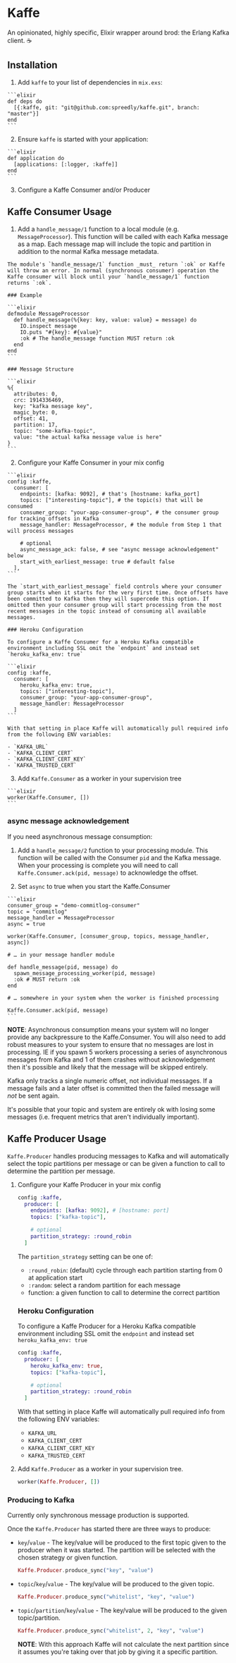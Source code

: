 # Kaffe

An opinionated, highly specific, Elixir wrapper around brod: the Erlang Kafka client. :coffee:

## Installation

  1. Add `kaffe` to your list of dependencies in `mix.exs`:

    ```elixir
    def deps do
      [{:kaffe, git: "git@github.com:spreedly/kaffe.git", branch: "master"}]
    end
    ```

  2. Ensure `kaffe` is started with your application:

    ```elixir
    def application do
      [applications: [:logger, :kaffe]]
    end
    ```

  3. Configure a Kaffe Consumer and/or Producer

## Kaffe Consumer Usage

  1. Add a `handle_message/1` function to a local module (e.g. `MessageProcessor`). This function will be called with each Kafka message as a map. Each message map will include the topic and partition in addition to the normal Kafka message metadata.

    The module's `handle_message/1` function _must_ return `:ok` or Kaffe will throw an error. In normal (synchronous consumer) operation the Kaffe consumer will block until your `handle_message/1` function returns `:ok`.

    ### Example

    ```elixir
    defmodule MessageProcessor
      def handle_message(%{key: key, value: value} = message) do
        IO.inspect message
        IO.puts "#{key}: #{value}"
        :ok # The handle_message function MUST return :ok
      end
    end
    ```

    ### Message Structure

    ```elixir
    %{
      attributes: 0,
      crc: 1914336469,
      key: "kafka message key",
      magic_byte: 0,
      offset: 41,
      partition: 17,
      topic: "some-kafka-topic",
      value: "the actual kafka message value is here"
    }
    ```

  2. Configure your Kaffe Consumer in your mix config

    ```elixir
    config :kaffe,
      consumer: [
        endpoints: [kafka: 9092], # that's [hostname: kafka_port]
        topics: ["interesting-topic"], # the topic(s) that will be consumed
        consumer_group: "your-app-consumer-group", # the consumer group for tracking offsets in Kafka
        message_handler: MessageProcessor, # the module from Step 1 that will process messages

        # optional
        async_message_ack: false, # see "async message acknowledgement" below
        start_with_earliest_message: true # default false
      ],
    ```

    The `start_with_earliest_message` field controls where your consumer group starts when it starts for the very first time. Once offsets have been committed to Kafka then they will supercede this option. If omitted then your consumer group will start processing from the most recent messages in the topic instead of consuming all available messages.

    ### Heroku Configuration

    To configure a Kaffe Consumer for a Heroku Kafka compatible environment including SSL omit the `endpoint` and instead set `heroku_kafka_env: true`

    ```elixir
    config :kaffe,
      consumer: [
        heroku_kafka_env: true,
        topics: ["interesting-topic"],
        consumer_group: "your-app-consumer-group",
        message_handler: MessageProcessor
      ]
    ```

    With that setting in place Kaffe will automatically pull required info from the following ENV variables:

    - `KAFKA_URL`
    - `KAFKA_CLIENT_CERT`
    - `KAFKA_CLIENT_CERT_KEY`
    - `KAFKA_TRUSTED_CERT`

  3. Add `Kaffe.Consumer` as a worker in your supervision tree

    ```elixir
    worker(Kaffe.Consumer, [])
    ```

### async message acknowledgement

If you need asynchronous message consumption:

  1. Add a `handle_message/2` function to your processing module. This function will be called with the Consumer `pid` and the Kafka message. When your processing is complete you will need to call `Kaffe.Consumer.ack(pid, message)` to acknowledge the offset.

  2. Set `async` to true when you start the Kaffe.Consumer

    ```elixir
    consumer_group = "demo-commitlog-consumer"
    topic = "commitlog"
    message_handler = MessageProcessor
    async = true

    worker(Kaffe.Consumer, [consumer_group, topics, message_handler, async])

    # … in your message handler module

    def handle_message(pid, message) do
      spawn_message_processing_worker(pid, message)
      :ok # MUST return :ok
    end

    # … somewhere in your system when the worker is finished processing

    Kaffe.Consumer.ack(pid, message)
    ```

**NOTE**: Asynchronous consumption means your system will no longer provide any backpressure to the Kaffe.Consumer. You will also need to add robust measures to your system to ensure that no messages are lost in processing. IE if you spawn 5 workers processing a series of asynchronous messages from Kafka and 1 of them crashes without acknowledgement then it's possible and likely that the message will be skipped entirely.

Kafka only tracks a single numeric offset, not individual messages. If a message fails and a later offset is committed then the failed message will _not_ be sent again.

It's possible that your topic and system are entirely ok with losing some messages (i.e. frequent metrics that aren't individually important).

## Kaffe Producer Usage

`Kaffe.Producer` handles producing messages to Kafka and will automatically select the topic partitions per message or can be given a function to call to determine the partition per message.

1. Configure your Kaffe Producer in your mix config

    ```elixir
    config :kaffe,
      producer: [
        endpoints: [kafka: 9092], # [hostname: port]
        topics: ["kafka-topic"],

        # optional
        partition_strategy: :round_robin
      ]
    ```

    The `partition_strategy` setting can be one of:

    - `:round_robin`: (default) cycle through each partition starting from 0 at application start
    - `:random`: select a random partition for each message
    - function: a given function to call to determine the correct partition

    ### Heroku Configuration

    To configure a Kaffe Producer for a Heroku Kafka compatible environment including SSL omit the `endpoint` and instead set `heroku_kafka_env: true`

    ```elixir
    config :kaffe,
      producer: [
        heroku_kafka_env: true,
        topics: ["kafka-topic"],

        # optional
        partition_strategy: :round_robin
      ]
    ```

    With that setting in place Kaffe will automatically pull required info from the following ENV variables:

    - `KAFKA_URL`
    - `KAFKA_CLIENT_CERT`
    - `KAFKA_CLIENT_CERT_KEY`
    - `KAFKA_TRUSTED_CERT`

2. Add `Kaffe.Producer` as a worker in your supervision tree.

    ```elixir
    worker(Kaffe.Producer, [])
    ```

### Producing to Kafka

Currently only synchronous message production is supported.

Once the `Kaffe.Producer` has started there are three ways to produce:

- `key`/`value` - The key/value will be produced to the first topic given to the producer when it was started. The partition will be selected with the chosen strategy or given function.
    ```elixir
    Kaffe.Producer.produce_sync("key", "value")
    ```

- `topic`/`key`/`value` - The key/value will be produced to the given topic.

    ```elixir
    Kaffe.Producer.produce_sync("whitelist", "key", "value")
    ```

- `topic`/`partition`/`key`/`value` - The key/value will be produced to the given topic/partition.

    ```elixir
    Kaffe.Producer.produce_sync("whitelist", 2, "key", "value")
    ```

    **NOTE**: With this approach Kaffe will not calculate the next partition since it assumes you're taking over that job by giving it a specific partition.

